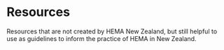 # Resources

Resources that are not created by HEMA New Zealand, but still helpful to use as guidelines to inform the practice of HEMA in New Zealand.
